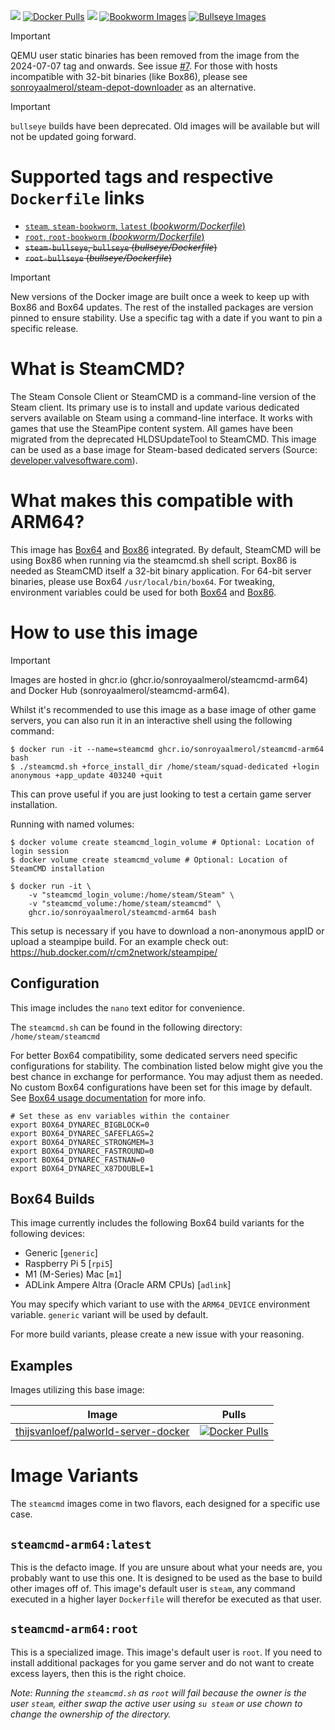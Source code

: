 [![](https://img.shields.io/codacy/grade/6a8e207cf98246169e633d6f22da9d9c)](https://hub.docker.com/r/sonroyaalmerol/steamcmd-arm64/) [![Docker Pulls](https://img.shields.io/docker/pulls/sonroyaalmerol/steamcmd-arm64.svg)](https://hub.docker.com/r/sonroyaalmerol/steamcmd-arm64/) [![](https://img.shields.io/docker/image-size/sonroyaalmerol/steamcmd-arm64)](https://img.shields.io/docker/image-size/sonroyaalmerol/steamcmd-arm64) [![Bookworm Images](https://github.com/sonroyaalmerol/steamcmd-arm64/actions/workflows/release.yml/badge.svg)](https://github.com/sonroyaalmerol/steamcmd-arm64/actions/workflows/release.yml) [![Bullseye Images](https://github.com/sonroyaalmerol/steamcmd-arm64/actions/workflows/release-bullseye.yml/badge.svg)](https://github.com/sonroyaalmerol/steamcmd-arm64/actions/workflows/release-bullseye.yml)

> [!IMPORTANT]
> QEMU user static binaries has been removed from the image from the 2024-07-07 tag and onwards. See issue [#7](https://github.com/sonroyaalmerol/steamcmd-arm64/issues/7). For those with hosts incompatible with 32-bit binaries (like Box86), please see [sonroyaalmerol/steam-depot-downloader](https://github.com/sonroyaalmerol/steam-depot-downloader) as an alternative.

> [!IMPORTANT]  
> `bullseye` builds have been deprecated. Old images will be available but will not be updated going forward.

# Supported tags and respective `Dockerfile` links
  -	[`steam`, `steam-bookworm`, `latest` (*bookworm/Dockerfile*)](https://github.com/sonroyaalmerol/steamcmd-arm64/blob/master/bookworm/Dockerfile)
  -	[`root`, `root-bookworm` (*bookworm/Dockerfile*)](https://github.com/sonroyaalmerol/steamcmd-arm64/blob/master/bookworm/Dockerfile)
  -	~~`steam-bullseye`, `bullseye` (*bullseye/Dockerfile*)~~
  -	~~`root-bullseye` (*bullseye/Dockerfile*)~~

> [!IMPORTANT]
> New versions of the Docker image are built once a week to keep up with Box86 and Box64 updates. The rest of the installed packages are version pinned to ensure stability. Use a specific tag with a date if you want to pin a specific release.

# What is SteamCMD?
The Steam Console Client or SteamCMD is a command-line version of the Steam client. Its primary use is to install and update various dedicated servers available on Steam using a command-line interface. It works with games that use the SteamPipe content system. All games have been migrated from the deprecated HLDSUpdateTool to SteamCMD. This image can be used as a base image for Steam-based dedicated servers (Source: [developer.valvesoftware.com](https://developer.valvesoftware.com/wiki/SteamCMD)).

# What makes this compatible with ARM64?
This image has [Box64](https://github.com/ptitSeb/box64) and [Box86](https://github.com/ptitSeb/box86) integrated. By default, SteamCMD will be using Box86 when running via the steamcmd.sh shell script. Box86 is needed as SteamCMD itself a 32-bit binary application. For 64-bit server binaries, please use Box64 `/usr/local/bin/box64`. For tweaking, environment variables could be used for both [Box64](https://github.com/ptitSeb/box64/blob/main/docs/USAGE.md) and [Box86](https://github.com/ptitSeb/box86/blob/master/docs/USAGE.md).

# How to use this image
> [!IMPORTANT]
> Images are hosted in ghcr.io (ghcr.io/sonroyaalmerol/steamcmd-arm64) and Docker Hub (sonroyaalmerol/steamcmd-arm64).

Whilst it's recommended to use this image as a base image of other game servers, you can also run it in an interactive shell using the following command:
```console
$ docker run -it --name=steamcmd ghcr.io/sonroyaalmerol/steamcmd-arm64 bash
$ ./steamcmd.sh +force_install_dir /home/steam/squad-dedicated +login anonymous +app_update 403240 +quit
```
This can prove useful if you are just looking to test a certain game server installation.

Running with named volumes:
```console
$ docker volume create steamcmd_login_volume # Optional: Location of login session
$ docker volume create steamcmd_volume # Optional: Location of SteamCMD installation

$ docker run -it \
    -v "steamcmd_login_volume:/home/steam/Steam" \
    -v "steamcmd_volume:/home/steam/steamcmd" \
    ghcr.io/sonroyaalmerol/steamcmd-arm64 bash
```
This setup is necessary if you have to download a non-anonymous appID or upload a steampipe build. For an example check out:
https://hub.docker.com/r/cm2network/steampipe/

## Configuration
This image includes the `nano` text editor for convenience.

The `steamcmd.sh` can be found in the following directory: `/home/steam/steamcmd`

For better Box64 compatibility, some dedicated servers need specific configurations for stability. The combination listed below might give you the best chance in exchange for performance. You may adjust them as needed. No custom Box64 configurations have been set for this image by default. See [Box64 usage documentation](https://github.com/ptitSeb/box64/blob/main/docs/USAGE.md) for more info.

```
# Set these as env variables within the container
export BOX64_DYNAREC_BIGBLOCK=0
export BOX64_DYNAREC_SAFEFLAGS=2
export BOX64_DYNAREC_STRONGMEM=3
export BOX64_DYNAREC_FASTROUND=0
export BOX64_DYNAREC_FASTNAN=0
export BOX64_DYNAREC_X87DOUBLE=1
```

## Box64 Builds

This image currently includes the following Box64 build variants for the following devices:

 - Generic [`generic`]
 - Raspberry Pi 5 [`rpi5`]
 - M1 (M-Series) Mac [`m1`]
 - ADLink Ampere Altra (Oracle ARM CPUs) [`adlink`]

You may specify which variant to use with the `ARM64_DEVICE` environment variable. `generic` variant will be used by default.

For more build variants, please create a new issue with your reasoning.

## Examples
Images utilizing this base image:

| Image  | Pulls |
| ------------- | ------------- |
| [thijsvanloef/palworld-server-docker](https://hub.docker.com/r/thijsvanloef/palworld-server-docker) | [![Docker Pulls](https://img.shields.io/docker/pulls/thijsvanloef/palworld-server-docker.svg)](https://hub.docker.com/r/thijsvanloef/palworld-server-docker/) |

# Image Variants
The `steamcmd` images come in two flavors, each designed for a specific use case.

## `steamcmd-arm64:latest`
This is the defacto image. If you are unsure about what your needs are, you probably want to use this one. It is designed to be used as the base to build other images off of. This image's default user is `steam`, any command executed in a higher layer `Dockerfile` will therefor be executed as that user.<br/>

## `steamcmd-arm64:root`
This is a specialized image. This image's default user is `root`. If you need to install additional packages for you game server and do not want to create excess layers, then this is the right choice.

_Note: Running the `steamcmd.sh` as `root` will fail because the owner is the user `steam`, either swap the active user using `su steam` or use chown to change the ownership of the directory._
